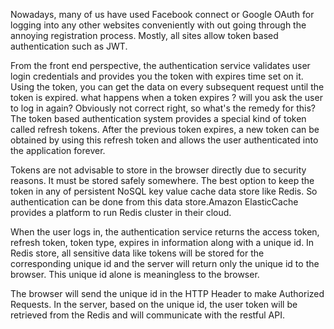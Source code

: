 
Nowadays, many of us have used Facebook connect or Google OAuth for logging into any other websites conveniently with out going through the annoying registration process. Mostly, all sites allow token based authentication such as JWT. 


From the front end perspective, the authentication service validates user login credentials and provides you the token with expires time set on it. Using the token, you can get the data on every subsequent request until the token is expired. what happens when a token expires ? will you ask the user to log in again? Obviously not correct right, so what's the remedy for this? The token based authentication system provides a special kind of token called refresh tokens. After the previous token expires, a new token can be obtained by using this refresh token and allows the user authenticated into the application forever. 


Tokens are not advisable to store in the browser directly due to security reasons. It must be stored safely somewhere. The best option to keep the token in any of persistent NoSQL key value cache data store like Redis. So authentication can be done from this data store.Amazon ElasticCache provides a platform to run Redis cluster in their cloud. 


When the user logs in, the authentication service returns the access token, refresh token, token type, expires in information along with a unique id. In Redis store, all sensitive data like tokens will be stored for the corresponding unique id and the server will return only the unique id to the browser. This unique id alone is meaningless to the browser.


The browser will send the unique id in the HTTP Header to make Authorized Requests. In the server, based on the unique id, the user token will be retrieved from the Redis and will communicate with the restful API. 
